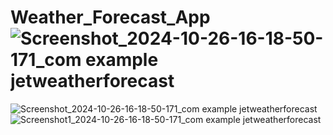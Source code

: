 # Weather_Forecast_App![Screenshot_2024-10-26-16-18-50-171_com example jetweatherforecast](https://github.com/user-attachments/assets/08401c33-73bc-4e56-82e5-cdebe865c34b)
![Screenshot_2024-10-26-16-18-50-171_com example jetweatherforecast](https://github.com/user-attachments/assets/80a413a0-c3d9-4820-97a6-aef735a8e1e6)
![Screenshot1_2024-10-26-16-18-50-171_com example jetweatherforecast](https://github.com/user-attachments/assets/2401f2e8-5bde-4e04-a98e-48b44c4378b0)

